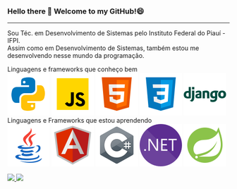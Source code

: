 ### Hello there 👋 Welcome to my GitHub!😄
---
Sou Téc. em Desenvolvimento de Sistemas pelo Instituto Federal do Piauí - IFPI.  
Assim como em Desenvolvimento de Sistemas, também estou me desenvolvendo nesse mundo da programação.  

Linguagens e frameworks que conheço bem  
<img src="svg/python.svg" alt="">
<img src="svg/js.svg" alt="">
<img src="svg/html.svg" alt="">
<img src="svg/css.svg" alt="">
<img src="svg/django.svg" alt="">  
Linguagens e Frameworks que estou aprendendo  
<img src="svg/java.svg" alt="">
<img src="svg/angular.svg" alt="">
<img src="svg/csharp.svg" alt="">
<img src="svg/dotnet.svg" alt="">
<img src="svg/springboot.svg" alt="">

<div>
  <a href="https://github.com/seu-usuário-aqui">
  <img loading="lazy" height="180em" src="https://github-readme-stats.vercel.app/api/top-langs/?username=SrJohn369&layout=compact&langs_count=7&theme=codeSTACKr"/>
  <img loading="lazy" height="180em" src="https://github-readme-stats.vercel.app/api?username=SrJohn369&show_icons=true&theme=codeSTACKr&include_all_commits=true&count_private=true"/>
</div>
